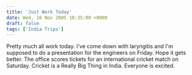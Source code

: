 ```yaml
---
title: 'Just Work Today'
date: Wed, 16 Nov 2005 18:35:00 +0000
draft: false
tags: ['India Trips']
---
```


Pretty much all work today. I've come down with laryngitis and I'm supposed to do a presentation for the engineers on Friday. Hope it gets better. The office scores tickets for an international cricket match on Saturday. Cricket is a Really Big Thing in India. Everyone is excited.